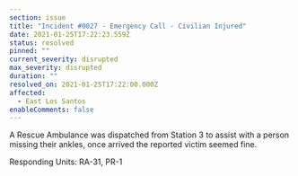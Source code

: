 ```yaml
---
section: issue
title: "Incident #0027 - Emergency Call - Civilian Injured"
date: 2021-01-25T17:22:23.559Z
status: resolved
pinned: ""
current_severity: disrupted
max_severity: disrupted
duration: ""
resolved_on: 2021-01-25T17:22:00.000Z
affected:
  - East Los Santos
enableComments: false
---
```

A Rescue Ambulance was dispatched from Station 3 to assist with a person missing their ankles, once arrived the reported victim seemed fine.

Responding Units: RA-31, PR-1